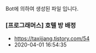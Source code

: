 Bot에 의하여 생성된 파일 입니다. 
### [프로그래머스] 호텔 방 배정 
- https://taxijjang.tistory.com/54 
- 2020-04-01 16:54:35 
